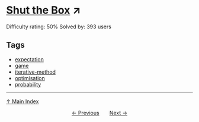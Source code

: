 # [Shut the Box](https://projecteuler.net/problem=640) ↗️

Difficulty rating: 50%
Solved by: 393 users
## Tags

- [expectation](../tags/expectation.md)
- [game](../tags/game.md)
- [iterative-method](../tags/iterative-method.md)
- [optimisation](../tags/optimisation.md)
- [probability](../tags/probability.md)



---

[↑ Main Index](../README.md)


<div align=center><a href='639.md'>← Previous</a> &nbsp;&nbsp; &nbsp;&nbsp;  <a href='641.md'>Next →</a></div>
